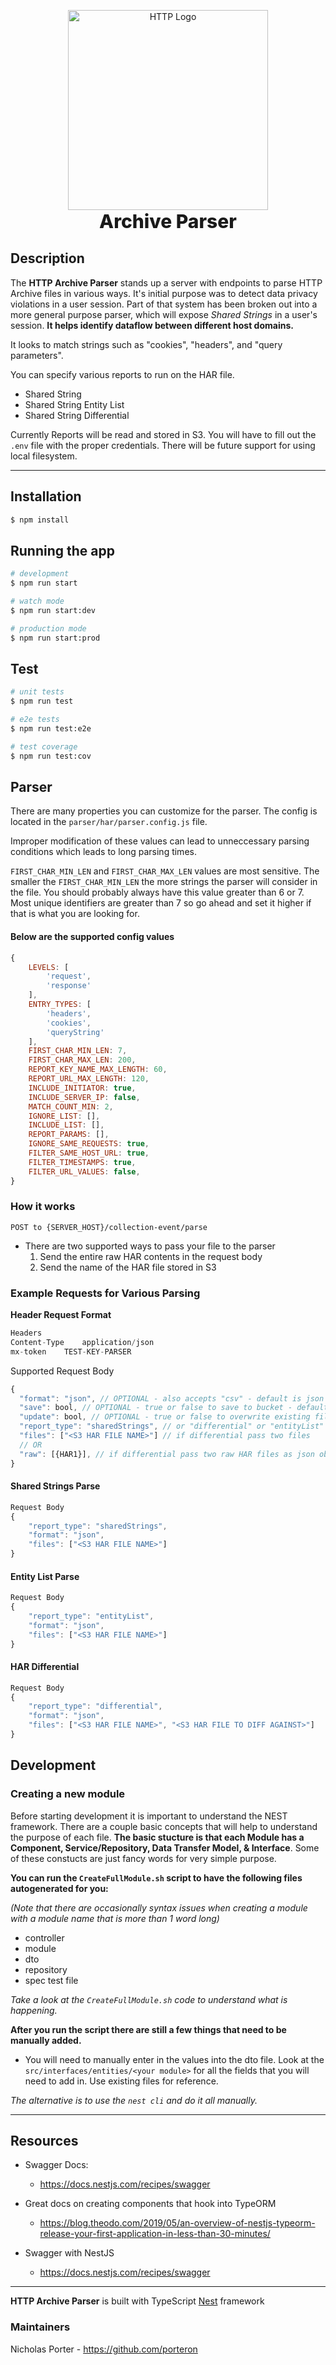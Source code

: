 <p align="center">
  <img src="https://www.svgrepo.com/show/221325/http.svg" width="320" alt="HTTP Logo" />
  <span align="center" style="display:inline-block; font-size:30px; font-weight:800">Archive Parser</span>
</p>


## Description

The **HTTP Archive Parser** stands up a server with endpoints to parse HTTP Archive files in various ways. It's initial purpose was to detect data privacy violations in a user session. Part of that system has been broken out into a more general purpose parser, which will expose *Shared Strings* in a user's session. **It helps identify dataflow between different host domains.**

It looks to match strings such as "cookies", "headers", and  "query parameters".

You can specify various reports to run on the HAR file.

- Shared String
- Shared String Entity List
- Shared String Differential


Currently Reports will be read and stored in S3. You will have to fill out the `.env` file with the proper credentials.
There will be future support for using local filesystem. 

___ 


## Installation

```bash
$ npm install
```

## Running the app

```bash
# development
$ npm run start

# watch mode
$ npm run start:dev

# production mode
$ npm run start:prod
```

## Test

```bash
# unit tests
$ npm run test

# e2e tests
$ npm run test:e2e

# test coverage
$ npm run test:cov
```


## Parser
There are many properties you can customize for the parser. The config is located in the `parser/har/parser.config.js` file.

Improper modification of these values can lead to unneccessary parsing conditions which leads to long parsing times.

`FIRST_CHAR_MIN_LEN` and `FIRST_CHAR_MAX_LEN` values are most sensitive. The smaller the `FIRST_CHAR_MIN_LEN` the more strings the parser will consider in the file. You should probably always have this value greater than 6 or 7. Most unique identifiers are greater than 7 so go ahead and set it higher if that is what you are looking for.  

#### Below are the supported config values
```js
{
    LEVELS: [
        'request',
        'response'
    ],
    ENTRY_TYPES: [
        'headers',
        'cookies',
        'queryString'
    ],
    FIRST_CHAR_MIN_LEN: 7,
    FIRST_CHAR_MAX_LEN: 200,
    REPORT_KEY_NAME_MAX_LENGTH: 60,
    REPORT_URL_MAX_LENGTH: 120,
    INCLUDE_INITIATOR: true,
    INCLUDE_SERVER_IP: false,
    MATCH_COUNT_MIN: 2,
    IGNORE_LIST: [],
    INCLUDE_LIST: [],
    REPORT_PARAMS: [],
    IGNORE_SAME_REQUESTS: true,
    FILTER_SAME_HOST_URL: true,
    FILTER_TIMESTAMPS: true,
    FILTER_URL_VALUES: false,
}
```

### How it works

`POST to {SERVER_HOST}/collection-event/parse`
   - There are two supported ways to pass your file to the parser
      1. Send the entire raw HAR contents in the request body
      2. Send the name of the HAR file stored in S3


### Example Requests for Various Parsing
**Header Request Format**
```js
Headers
Content-Type	application/json
mx-token	TEST-KEY-PARSER
```

Supported Request Body
```js
{
  "format": "json", // OPTIONAL - also accepts "csv" - default is json
  "save": bool, // OPTIONAL - true or false to save to bucket - default is true
  "update": bool, // OPTIONAL - true or false to overwrite existing file - default is false
  "report_type": "sharedStrings", // or "differential" or "entityList" 
  "files": ["<S3 HAR FILE NAME>"] // if differential pass two files
  // OR
  "raw": [{HAR1}], // if differential pass two raw HAR files as json objects
}
```

#### Shared Strings Parse
```js
Request Body
{
	"report_type": "sharedStrings",
	"format": "json",
	"files": ["<S3 HAR FILE NAME>"]
}
```

#### Entity List Parse
```js
Request Body
{
	"report_type": "entityList",
	"format": "json", 
	"files": ["<S3 HAR FILE NAME>"]
}
```

#### HAR Differential 
```js
Request Body
{
	"report_type": "differential",
	"format": "json",
	"files": ["<S3 HAR FILE NAME>", "<S3 HAR FILE TO DIFF AGAINST>"]
}
```



## Development
### Creating a new module

Before starting development it is important to understand the NEST framework. There are a couple basic concepts that will help to understand the purpose of each file. **The basic stucture is that each Module has a Component, Service/Repository, Data Transfer Model,  & Interface**. Some of these constucts are just fancy words for very simple purpose.



**You can run the `CreateFullModule.sh` script to have the following files autogenerated for you:**

*(Note that there are occasionally syntax issues when creating a module with a module name that is more than 1 word long)*

- controller
- module 
- dto 
- repository
- spec test file

*Take a look at the `CreateFullModule.sh` code to understand what is happening.*


**After you run the script there are still a few things that need to be manually added.**
- You will need to manually enter in the values into the dto file. Look at the `src/interfaces/entities/<your module>` for all the fields that you will need to add in. Use existing files for reference.

*The alternative is to use the `nest cli` and do it all manually.*

___

## Resources

- Swagger Docs:
     - https://docs.nestjs.com/recipes/swagger

- Great docs on creating components that hook into TypeORM
   - https://blog.theodo.com/2019/05/an-overview-of-nestjs-typeorm-release-your-first-application-in-less-than-30-minutes/

-  Swagger with NestJS
      - https://docs.nestjs.com/recipes/swagger


___


**HTTP Archive Parser** is built with TypeScript [Nest](https://github.com/nestjs/nest) framework

### Maintainers

Nicholas Porter - https://github.com/porteron
